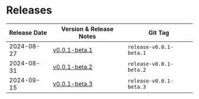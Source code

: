 # Releases

| Release Date | Version & Release Notes           | Git Tag                   |
|--------------|-----------------------------------|---------------------------|
| 2024-08-27   | [v0.0.1-beta.1](v0.0.1-beta.1.md) | ``release-v0.0.1-beta.1`` |
| 2024-08-31   | [v0.0.1-beta.2](v0.0.1-beta.2.md) | ``release-v0.0.1-beta.2`` |
| 2024-09-15   | [v0.0.1-beta.3](v0.0.1-beta.3.md) | ``release-v0.0.1-beta.3`` |
